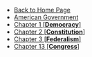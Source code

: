 * [Back to Home Page](/)
* [American Government](american_gov/)
* [Chapter 1 [**Democracy**]](american_gov/chapter1.md)
* [Chapter 2 [**Constitution**]](american_gov/chapter2.md)
* [Chapter 3 [**Federalism**]](american_gov/chapter3.md)
* [Chapter 13 [**Congress**]](american_gov/chapter4.md)
